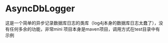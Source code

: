 AsyncDbLogger
=============
这是一个简单的异步记录数据库日志的类库（log4j本身的数据库日志太蠢了），没有任何多余的功能，非常mini
项目本身是maven项目，调用方式在test目录中有示例
